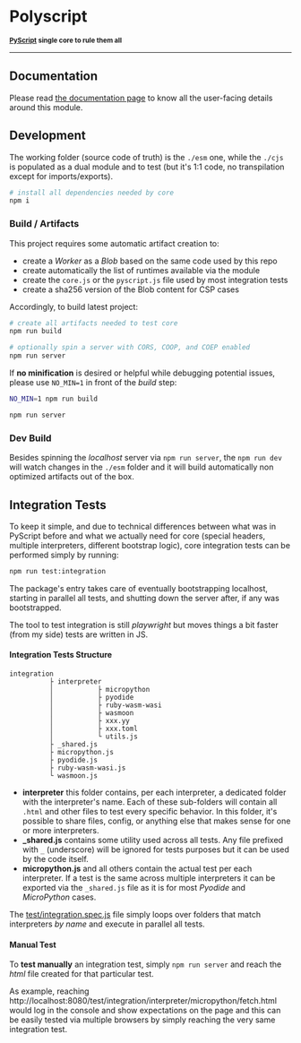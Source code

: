 # Polyscript

<sup>**[PyScript](https://github.com/pyscript/pyscript) single core to rule them all**</sup>

---

## Documentation

Please read [the documentation page](./docs/README.md) to know all the user-facing details around this module.

## Development

The working folder (source code of truth) is the `./esm` one, while the `./cjs` is populated as a dual module and to test (but it's 1:1 code, no transpilation except for imports/exports).

```sh
# install all dependencies needed by core
npm i
```

### Build / Artifacts

This project requires some automatic artifact creation to:

  * create a *Worker* as a *Blob* based on the same code used by this repo
  * create automatically the list of runtimes available via the module
  * create the `core.js` or the `pyscript.js` file used by most integration tests
  * create a sha256 version of the Blob content for CSP cases

Accordingly, to build latest project:

```sh
# create all artifacts needed to test core
npm run build

# optionally spin a server with CORS, COOP, and COEP enabled
npm run server
```

If **no minification** is desired or helpful while debugging potential issues, please use `NO_MIN=1` in front of the _build_ step:

```sh
NO_MIN=1 npm run build

npm run server
```

### Dev Build

Besides spinning the _localhost_ server via `npm run server`, the `npm run dev` will watch changes in the `./esm` folder and it will build automatically non optimized artifacts out of the box.

## Integration Tests

To keep it simple, and due to technical differences between what was in PyScript before and what we actually need for core (special headers, multiple interpreters, different bootstrap logic), core integration tests can be performed simply by running:

```sh
npm run test:integration
```

The package's entry takes care of eventually bootstrapping localhost, starting in parallel all tests, and shutting down the server after, if any was bootstrapped.

The tool to test integration is still _playwright_ but moves things a bit faster (from my side) tests are written in JS.

#### Integration Tests Structure

```
integration
          ├ interpreter
          │           ├ micropython
          │           ├ pyodide
          │           ├ ruby-wasm-wasi
          │           ├ wasmoon
          │           ├ xxx.yy
          │           ├ xxx.toml
          │           └ utils.js
          ├ _shared.js
          ├ micropython.js
          ├ pyodide.js
          ├ ruby-wasm-wasi.js
          └ wasmoon.js
```

-   **interpreter** this folder contains, per each interpreter, a dedicated folder with the interpreter's name. Each of these sub-folders will contain all `.html` and other files to test every specific behavior. In this folder, it's possible to share files, config, or anything else that makes sense for one or more interpreters.
-   **\_shared.js** contains some utility used across all tests. Any file prefixed with `_` (underscore) will be ignored for tests purposes but it can be used by the code itself.
-   **micropython.js** and all others contain the actual test per each interpreter. If a test is the same across multiple interpreters it can be exported via the `_shared.js` file as it is for most _Pyodide_ and _MicroPython_ cases.

The [test/integration.spec.js](./test/integration.spec.js) file simply loops over folders that match interpreters _by name_ and execute in parallel all tests.

#### Manual Test

To **test manually** an integration test, simply `npm run server` and reach the _html_ file created for that particular test.

As example, reaching http://localhost:8080/test/integration/interpreter/micropython/fetch.html would log in the console and show expectations on the page and this can be easily tested via multiple browsers by simply reaching the very same integration test.
